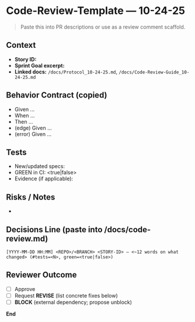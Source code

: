 # Code-Review-Template — 10-24-25

> Paste this into PR descriptions or use as a review comment scaffold.

## Context
- **Story ID:** <ID>
- **Sprint Goal excerpt:** <paste>
- **Linked docs:** `/docs/Protocol_10-24-25.md`, `/docs/Code-Review-Guide_10-24-25.md`

## Behavior Contract (copied)
- Given ...
- When ...
- Then ...
- (edge) Given ...
- (error) Given ...

## Tests
- New/updated specs: <files>
- GREEN in CI: <true|false>
- Evidence (if applicable): <paths or screenshots>

## Risks / Notes
- <short bullets>

## Decisions Line (paste into /docs/code-review.md)
```
[YYYY-MM-DD HH:MM] <REPO>/<BRANCH> <STORY-ID> — <~12 words on what changed> (#tests=<N>, green=<true|false>)
```

## Reviewer Outcome
- [ ] Approve
- [ ] Request **REVISE** (list concrete fixes below)
- [ ] **BLOCK** (external dependency; propose unblock)

**End**
